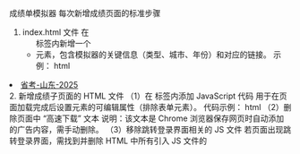 成绩单模拟器
每次新增成绩页面的标准步骤
1. index.html 文件
在 <ul id="simulatorList"> 标签内新增一个 <li> 元素，包含模拟器的关键信息（类型、城市、年份）和对应的链接。
示例：
html
<li data-simulator="省考" data-city="山东" data-year="2025">
  <a href="simulators/shengkao-shandong/山东省2025年度公务员考试成绩查询.html">省考-山东-2025</a>
</li>
2. 新增成绩子页面的 HTML 文件
（1）在 <head> 标签内添加 JavaScript 代码
用于在页面加载完成后设置元素的可编辑属性（排除表单元素）。
代码示例：
html
<script>
  window.onload = function () {
    // 获取所有元素
    var allElements = document.getElementsByTagName('*');
    for (var i = 0; i < allElements.length; i++) {
      // 排除输入框、文本框、选择框等表单元素
      if (!['INPUT', 'TEXTAREA', 'SELECT'].includes(allElements[i].tagName)) {
        allElements[i].contentEditable = true;
      }
    }
  };
</script>
（2）删除页面中 “高速下载” 文本
说明：该文本是 Chrome 浏览器保存网页时自动添加的广告内容，需手动删除。
（3）移除跳转登录界面相关的 JS 文件
若页面出现跳转登录界面，需找到并删除 HTML 中所有引入 JS 文件的 <script> 标签。
说明：JS 文件负责动态功能（如动画、跳转等），删除后可避免非静态行为。
